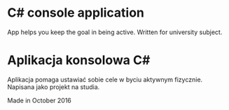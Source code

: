 # C# console application
App helps you keep the goal in being active.
Written for university subject.

# Aplikacja konsolowa C#
Aplikacja pomaga ustawiać sobie cele w byciu aktywnym fizycznie.
Napisana jako projekt na studia.

Made in October 2016
